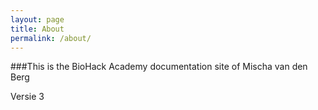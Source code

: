```yaml
---
layout: page
title: About
permalink: /about/
---
```


###This is the BioHack Academy documentation site of Mischa van den Berg

Versie 3
